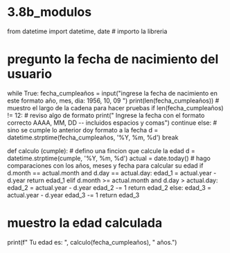 # 3.8b_modulos

from datetime import datetime, date   # importo la libreria

# pregunto la fecha de nacimiento del usuario
while True:
    fecha_cumpleaños = input("ingrese la fecha de nacimiento en este formato año, mes, dia: 1956, 10, 09  ")
    print(len(fecha_cumpleaños)) # muestro el largo de la cadena para hacer pruebas
    if len(fecha_cumpleaños) != 12: # reviso algo de formato
        print(" Ingrese la fecha con el formato correcto AAAA, MM, DD  -- incluidos espacios y comas")
        continue
    else: # sino se cumple lo anterior doy formato a la fecha
        d = datetime.strptime(fecha_cumpleaños, '%Y, %m, %d')
        break

def calculo (cumple): # defino una fincion que calcule la edad
    d = datetime.strptime(cumple, '%Y, %m, %d')
    actual = date.today()
    # hago comparaciones con los años, meses y fecha para calcular su edad
    if d.month == actual.month and d.day == actual.day:
        edad_1 = actual.year - d.year
        return edad_1
    elif d.month >= actual.month and d.day > actual.day:
        edad_2 = actual.year - d.year
        edad_2 -= 1
        return edad_2
    else:
        edad_3 = actual.year - d.year
        edad_3 -= 1
        return edad_3

# muestro la edad calculada
print(f" Tu edad es: ", calculo(fecha_cumpleaños), " años.")
